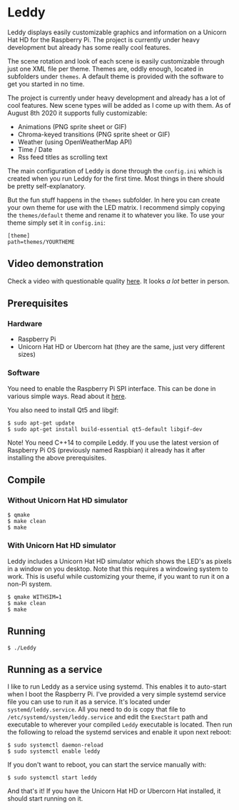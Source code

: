 # Leddy
Leddy displays easily customizable graphics and information on a Unicorn Hat HD for the Raspberry Pi. The project is currently under heavy development but already has some really cool features.

The scene rotation and look of each scene is easily customizable through just one XML file per theme. Themes are, oddly enough, located in subfolders under `themes`. A default theme is provided with the software to get you started in no time.

The project is currently under heavy development and already has a lot of cool features. New scene types will be added as I come up with them. As of August 8th 2020 it supports fully customizable:
- Animations (PNG sprite sheet or GIF)
- Chroma-keyed transitions (PNG sprite sheet or GIF)
- Weather (using OpenWeatherMap API)
- Time / Date
- Rss feed titles as scrolling text

The main configuration of Leddy is done through the `config.ini` which is created when you run Leddy for the first time. Most things in there should be pretty self-explanatory.

But the fun stuff happens in the `themes` subfolder. In here you can create your own theme for use with the LED matrix. I recommend simply copying the `themes/default` theme and rename it to whatever you like. To use your theme simply set it in `config.ini`:
```
[theme]
path=themes/YOURTHEME
```
## Video demonstration
Check a video with questionable quality [here](https://youtu.be/8cNC6iP37jI). It looks *a lot* better in person.

## Prerequisites

### Hardware
* Raspberry Pi
* Unicorn Hat HD or Ubercorn hat (they are the same, just very different sizes)

### Software
You need to enable the Raspberry Pi SPI interface. This can be done in various simple ways. Read about it [here](https://www.raspberrypi.org/documentation/hardware/raspberrypi/spi/README.md).

You also need to install Qt5 and libgif:
```
$ sudo apt-get update
$ sudo apt-get install build-essential qt5-default libgif-dev
```
Note! You need C++14 to compile Leddy. If you use the latest version of Raspberry Pi OS (previously named Raspbian) it already has it after installing the above prerequisites.

## Compile
### Without Unicorn Hat HD simulator
```
$ qmake
$ make clean
$ make
```

### With Unicorn Hat HD simulator
Leddy includes a Unicorn Hat HD simulator which shows the LED's as pixels in a window on you desktop. Note that this requires a windowing system to work. This is useful while customizing your theme, if you want to run it on a non-Pi system.
```
$ qmake WITHSIM=1
$ make clean
$ make
```

## Running
```
$ ./Leddy
```

## Running as a service
I like to run Leddy as a service using systemd. This enables it to auto-start when I boot the Raspberry Pi. I've provided a very simple systemd service file you can use to run it as a service. It's located under `systemd/leddy.service`. All you need to do is copy that file to `/etc/systemd/system/leddy.service` and edit the `ExecStart` path and executable to wherever your compiled `Leddy` executable is located. Then run the following to reload the systemd services and enable it upon next reboot:
```
$ sudo systemctl daemon-reload
$ sudo systemctl enable leddy
```
If you don't want to reboot, you can start the service manually with:
```
$ sudo systemctl start leddy
```
And that's it! If you have the Unicorn Hat HD or Ubercorn Hat installed, it should start running on it.

